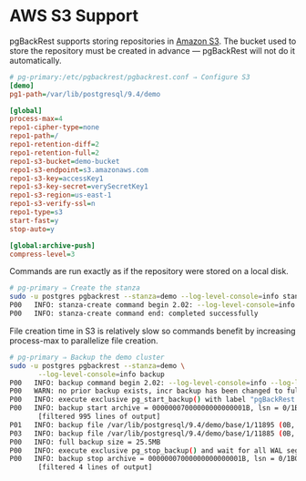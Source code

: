 # AWS S3 Support

pgBackRest supports storing repositories in [Amazon S3](https://aws.amazon.com/s3/). The bucket used to store the repository must be created in advance — pgBackRest will not do it automatically.

```ini
# pg-primary:/etc/pgbackrest/pgbackrest.conf ⇒ Configure S3
[demo]
pg1-path=/var/lib/postgresql/9.4/demo

[global]
process-max=4
repo1-cipher-type=none
repo1-path=/
repo1-retention-diff=2
repo1-retention-full=2
repo1-s3-bucket=demo-bucket
repo1-s3-endpoint=s3.amazonaws.com
repo1-s3-key=accessKey1
repo1-s3-key-secret=verySecretKey1
repo1-s3-region=us-east-1
repo1-s3-verify-ssl=n
repo1-type=s3
start-fast=y
stop-auto=y

[global:archive-push]
compress-level=3
```

Commands are run exactly as if the repository were stored on a local disk.

```bash
# pg-primary ⇒ Create the stanza
sudo -u postgres pgbackrest --stanza=demo --log-level-console=info stanza-create
P00   INFO: stanza-create command begin 2.02: --log-level-console=info --log-level-stderr=off --no-log-timestamp --pg1-path=/var/lib/postgresql/9.4/demo --repo1-cipher-type=none --repo1-path=/ --repo1-s3-bucket=demo-bucket --repo1-s3-endpoint=s3.amazonaws.com --repo1-s3-key= --repo1-s3-key-secret= --repo1-s3-region=us-east-1 --no-repo1-s3-verify-ssl --repo1-type=s3 --stanza=demo
P00   INFO: stanza-create command end: completed successfully
```

File creation time in S3 is relatively slow so commands benefit by increasing process-max to parallelize file creation.

```bash
# pg-primary ⇒ Backup the demo cluster
sudo -u postgres pgbackrest --stanza=demo \
       --log-level-console=info backup
P00   INFO: backup command begin 2.02: --log-level-console=info --log-level-stderr=off --no-log-timestamp --pg1-path=/var/lib/postgresql/9.4/demo --process-max=4 --repo1-cipher-type=none --repo1-path=/ --repo1-retention-diff=2 --repo1-retention-full=2 --repo1-s3-bucket=demo-bucket --repo1-s3-endpoint=s3.amazonaws.com --repo1-s3-key= --repo1-s3-key-secret= --repo1-s3-region=us-east-1 --no-repo1-s3-verify-ssl --repo1-type=s3 --stanza=demo --start-fast --stop-auto
P00   WARN: no prior backup exists, incr backup has been changed to full
P00   INFO: execute exclusive pg_start_backup() with label "pgBackRest backup started at 2018-05-06 15:18:34": backup begins after the requested immediate checkpoint completes
P00   INFO: backup start archive = 00000007000000000000001B, lsn = 0/1B000028
       [filtered 995 lines of output]
P01   INFO: backup file /var/lib/postgresql/9.4/demo/base/1/11895 (0B, 100%)
P03   INFO: backup file /var/lib/postgresql/9.4/demo/base/1/11885 (0B, 100%)
P00   INFO: full backup size = 25.5MB
P00   INFO: execute exclusive pg_stop_backup() and wait for all WAL segments to archive
P00   INFO: backup stop archive = 00000007000000000000001B, lsn = 0/1B000128
       [filtered 4 lines of output]
```

